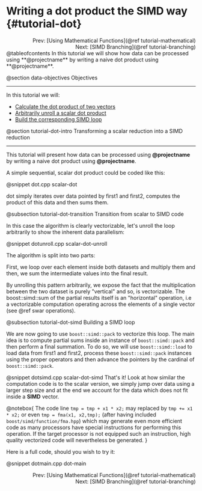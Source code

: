 Writing a dot product the SIMD way {#tutorial-dot}
=========

<div style="text-align: right;" markdown="1">Prev: [Using Mathematical Functions](@ref tutorial-mathematical)</div>
<div style="text-align: right;" markdown="1">Next: [SIMD Branching](@ref tutorial-branching)</div>
@tableofcontents
In this tutorial we will show how data can be processed using **@projectname**
by writing a naive dot product using **@projectname**.

@section data-objectives Objectives

-------------------------------------

In this tutorial we will:
- [Calculate the dot product of two vectors](#tutorial-dot-intro )
- [Arbitrarily unroll a scalar dot product](#tutorial-dot-transition)
- [Build the corresponding SIMD loop](#tutorial-dot-simd)

@section tutorial-dot-intro Transforming a scalar reduction into a SIMD reduction

-------------------------------------

This tutorial will present how data can be processed using **@projectname** by writing a naive dot
product using **@projectname**.

A simple sequential, scalar dot product could be coded like this:

@snippet dot.cpp scalar-dot

dot simply iterates over data pointed by first1 and first2, computes the product of this
data and then sums them.

@subsection tutorial-dot-transition Transition from scalar to SIMD code

In this case the algorithm is clearly vectorizable, let's unroll the loop arbitrarily to show the
inherent data parallelism:

@snippet dotunroll.cpp scalar-dot-unroll

The algorithm is split into two parts:

First, we loop over each element inside both datasets and multiply them and then, we sum the
intermediate values into the final result.

By unrolling this pattern arbitrarily, we expose the fact that the multiplication between the two
dataset is purely "vertical" and so, is vectorizable. The boost::simd::sum of the partial results itself is an
"horizontal" operation, i.e a vectorizable computation operating across the elements of a single
vector (see @ref swar operations).

@subsection tutorial-dot-simd Building a SIMD loop

We are now going to use `boost::simd::pack` to vectorize this loop. The main idea is to compute
partial sums inside an instance of `boost::simd::pack` and then perform a final summation. To do so,
we will use `boost::simd::load` to load data from first1 and first2, process these `boost::simd::pack`
instances using the proper operators and then advance the pointers by the cardinal of `boost::simd::pack`.

@snippet dotsimd.cpp scalar-dot-simd
That's it! Look at how similar the computation code is to the scalar version, we simply jump over data
using a larger step size and at the end we account for the data which does not fit inside a __SIMD__
vector.

@notebox{
The code line `tmp = tmp + x1 * x2;` may replaced by
`tmp += x1 * x2;` or even `tmp = fma(x1, x2,tmp);` (after having included `boost/simd/function/fma.hpp`)
which may generate even more efficient code as many processors have special instructions for performing
this operation. If the target processor is not equipped such an instruction, high quality vectorized
code will nevertheless be generated.
}

Here is a full code, should you wish to try it:

@snippet dotmain.cpp dot-main

<div style="text-align: right;" markdown="1">Prev: [Using Mathematical Functions](@ref tutorial-mathematical)</div>
<div style="text-align: right;" markdown="1">Next: [SIMD Branching](@ref tutorial-branching)</div>
